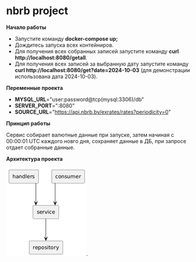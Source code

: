 # nbrb project

**Начало работы**

- Запустите команду __docker-compose up;__
- Дождитесь запуска всех контейниров.
- Для получения всех собранных записей запустите команду  __curl http://localhost:8080/getall__.
- Для получения всех записей за выбранную дату запустите команду  __curl http://localhost:8080/get?date=2024-10-03__ (для демонстрации использована дата 2024-10-03).

**Переменные проекта**

- __MYSQL_URL__="user:password@tcp(mysql:3306)/db" 
- __SERVER_PORT__=":8080"                              
- __SOURCE_URL__="https://api.nbrb.by/exrates/rates?periodicity=0"

**Принцип работы**

Сервис собирает валютные данные при запуске, затем начиная с 00:00:01 UTC каждого новго дня, сохраняет данные в ДБ, при запросе отдает собранные данные.

**Архитектура проекта** 

![](./uml.png).